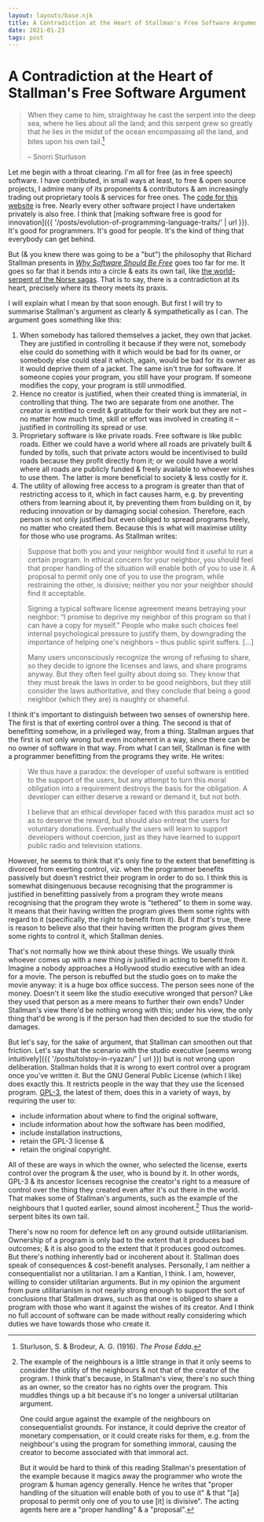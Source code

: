 ```yaml
---
layout: layouts/base.njk
title: A Contradiction at the Heart of Stallman's Free Software Argument
date: 2021-01-23
tags: post
---
```


# A Contradiction at the Heart of Stallman's Free Software Argument

> When they came to him, straightway he cast the serpent into the deep sea, where he lies about all the land; and this serpent grew so greatly that he lies in the midst of the ocean encompassing all the land, and bites upon his own tail.[^1]
>
> – Snorri Sturluson

Let me begin with a throat clearing. I'm all for free (as in free speech) software. I have contributed, in small ways at least, to free & open source projects, I admire many of its proponents & contributors & am increasingly trading out proprietary tools & services for free ones. The [code for this website](https://github.com/erwald/blog) is free. Nearly every other software project I have undertaken privately is also free. I think that [making software free is good for innovation]({{ '/posts/evolution-of-programming-language-traits/' | url }}). It's good for programmers. It's good for people. It's the kind of thing that everybody can get behind.

But (& you knew there was going to be a "but") the philosophy that Richard Stallman presents in _[Why Software Should Be Free](https://www.gnu.org/philosophy/shouldbefree.en.html)_ goes too far for me. It goes so far that it bends into a circle & eats its own tail, like [the world-serpent of the Norse sagas](https://en.wikipedia.org/wiki/J%C3%B6rmungandr). That is to say, there is a contradiction at its heart, precisely where its theory meets its praxis.

I will explain what I mean by that soon enough. But first I will try to summarise Stallman's argument as clearly & sympathetically as I can. The argument goes something like this:

1. When somebody has tailored themselves a jacket, they own that jacket. They are justified in controlling it because if they were not, somebody else could do something with it which would be bad for its owner, or somebody else could steal it which, again, would be bad for its owner as it would deprive them of a jacket. The same isn't true for software. If someone copies your program, you still have your program. If someone modifies the copy, your program is still unmodified.
2. Hence no creator is justified, when their created thing is immaterial, in controlling that thing. The two are separate from one another. The creator is entitled to credit & gratitude for their work but they are not – no matter how much time, skill or effort was involved in creating it – justified in controlling its spread or use.
3. Proprietary software is like private roads. Free software is like public roads. Either we could have a world where all roads are privately built & funded by tolls, such that private actors would be incentivised to build roads because they profit directly from it; or we could have a world where all roads are publicly funded & freely available to whoever wishes to use them. The latter is more beneficial to society & less costly for it.
4. The utility of allowing free access to a program is greater than that of restricting access to it, which in fact causes harm, e.g. by preventing others from learning about it, by preventing them from building on it, by reducing innovation or by damaging social cohesion. Therefore, each person is not only justified but even obliged to spread programs freely, no matter who created them. Because this is what will maximise utility for those who use programs. As Stallman writes:

> Suppose that both you and your neighbor would find it useful to run a certain program. In ethical concern for your neighbor, you should feel that proper handling of the situation will enable both of you to use it. A proposal to permit only one of you to use the program, while restraining the other, is divisive; neither you nor your neighbor should find it acceptable.
>
> Signing a typical software license agreement means betraying your neighbor: “I promise to deprive my neighbor of this program so that I can have a copy for myself.” People who make such choices feel internal psychological pressure to justify them, by downgrading the importance of helping one's neighbors – thus public spirit suffers. [...]
>
> Many users unconsciously recognize the wrong of refusing to share, so they decide to ignore the licenses and laws, and share programs anyway. But they often feel guilty about doing so. They know that they must break the laws in order to be good neighbors, but they still consider the laws authoritative, and they conclude that being a good neighbor (which they are) is naughty or shameful.

I think it's important to distinguish between two senses of ownership here. The first is that of exerting control over a thing. The second is that of benefitting somehow, in a privileged way, from a thing. Stallman argues that the first is not only wrong but even incoherent in a way, since there can be no owner of software in that way. From what I can tell, Stallman is fine with a programmer benefitting from the programs they write. He writes:

> We thus have a paradox: the developer of useful software is entitled to the support of the users, but any attempt to turn this moral obligation into a requirement destroys the basis for the obligation. A developer can either deserve a reward or demand it, but not both.
>
> I believe that an ethical developer faced with this paradox must act so as to deserve the reward, but should also entreat the users for voluntary donations. Eventually the users will learn to support developers without coercion, just as they have learned to support public radio and television stations.

However, he seems to think that it's only fine to the extent that benefitting is divorced from exerting control, viz. when the programmer benefits passively but doesn't restrict their program in order to do so. I think this is somewhat disingenuous because recognising that the programmer is justified in benefitting passively from a program they wrote means recognising that the program they wrote is "tethered" to them in some way. It means that their having written the program gives them some rights with regard to it (specifically, the right to benefit from it). But if _that's_ true, there is reason to believe also that their having written the program gives them some rights to control it, which Stallman denies.

That's not normally how we think about these things. We usually think whoever comes up with a new thing _is_ justified in acting to benefit from it. Imagine a nobody approaches a Hollywood studio executive with an idea for a movie. The person is rebuffed but the studio goes on to make the movie anyway: it is a huge box office success. The person sees none of the money. Doesn't it seem like the studio executive wronged that person? Like they used that person as a mere means to further their own ends? Under Stallman's view there'd be nothing wrong with this; under his view, the only thing that'd be wrong is if the person had then decided to sue the studio for damages.

But let's say, for the sake of argument, that Stallman can smoothen out that friction. Let's say that the scenario with the studio executive [seems wrong intuitively]({{ '/posts/tolstoy-in-ryazan/' | url }}) but is not wrong upon deliberation. Stallman holds that it is wrong to exert control over a program once you've written it. But the GNU General Public License (which I like) does exactly this. It restricts people in the way that they use the licensed program. [GPL-3](https://www.gnu.org/licenses/gpl-3.0.html), the latest of them, does this in a variety of ways, by requiring the user to:

- include information about where to find the original software,
- include information about how the software has been modified,
- include installation instructions,
- retain the GPL-3 license &
- retain the original copyright.

All of these are ways in which the owner, who selected the license, exerts control over the program & the user, who is bound by it. In other words, GPL-3 & its ancestor licenses recognise the creator's right to a measure of control over the thing they created even after it's out there in the world. That makes some of Stallman's arguments, such as the example of the neighbours that I quoted earlier, sound almost incoherent.[^2] Thus the world-serpent bites its own tail.

There's now no room for defence left on any ground outside utilitarianism. Ownership of a program is only bad to the extent that it produces bad outcomes; & it is also good to the extent that it produces good outcomes. But there's nothing inherently bad or incoherent about it. Stallman does speak of consequences & cost-benefit analyses. Personally, I am neither a consequentialist nor a utilitarian. I am a Kantian, I think. I am, however, willing to consider utilitarian arguments. But in my opinion the argument from pure utilitarianism is not nearly strong enough to support the sort of conclusions that Stallman draws, such as that one is obliged to share a program with those who want it against the wishes of its creator. And I think no full account of software can be made without really considering which duties we have towards those who create it.

[^1]: Sturluson, S. & Brodeur, A. G. (1916). _The Prose Edda_.
[^2]:
    The example of the neighbours is a little strange in that it only seems to consider the utility of the neighbours & not that of the creator of the program. I think that's because, in Stallman's view, there's no such thing as an owner, so the creator has no rights over the program. This muddles things up a bit because it's no longer a universal utilitarian argument.

    One could argue against the example of the neighbours on consequentialist grounds. For instance, it could deprive the creator of monetary compensation, or it could create risks for them, e.g. from the neighbour's using the program for something immoral, causing the creator to become associated with that immoral act.

    But it would be hard to think of this reading Stallman's presentation of the example because it magics away the programmer who wrote the program & human agency generally. Hence he writes that "proper handling of the situation will enable both of you to use it" & that "[a] proposal to permit only one of you to use [it] is divisive". The acting agents here are a "proper handling" & a "proposal".
